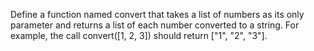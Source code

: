
Define a function named convert that takes a list of numbers as its only parameter and returns a list of each number converted to a string.
For example, the call convert([1, 2, 3]) should return ["1", "2", "3"].
